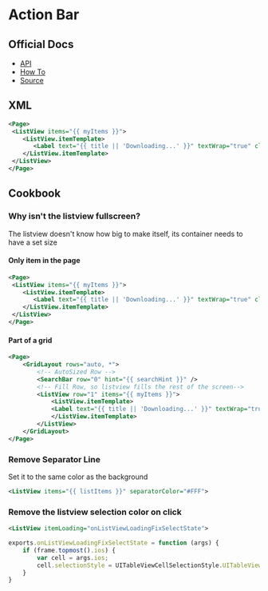 # Action Bar

## Official Docs
- [API](https://docs.nativescript.org/ApiReference/ui/list-view/ListView)
- [How To](http://docs.nativescript.org/ApiReference/ui/list-view/HOW-TO)
- [Source](https://github.com/NativeScript/NativeScript/tree/master/ui/list-view)

## XML
```xml
<Page>
 <ListView items="{{ myItems }}">
    <ListView.itemTemplate>
       <Label text="{{ title || 'Downloading...' }}" textWrap="true" class="title" />
    </ListView.itemTemplate>
 </ListView>
</Page>
```

## Cookbook

### Why isn't the listview fullscreen?
The listview doesn't know how big to make itself, its container needs to have a set size
#### Only item in the page
``` xml
<Page>
 <ListView items="{{ myItems }}">
    <ListView.itemTemplate>
       <Label text="{{ title || 'Downloading...' }}" textWrap="true" class="title" />
    </ListView.itemTemplate>
 </ListView>
</Page>
```
#### Part of a grid
``` xml
<Page>
    <GridLayout rows="auto, *">
        <!-- AutoSized Row -->
        <SearchBar row="0" hint="{{ searchHint }}" /> 
        <!-- Fill Row, so listview fills the rest of the screen-->
        <ListView row="1" items="{{ myItems }}"> 
            <ListView.itemTemplate>
            <Label text="{{ title || 'Downloading...' }}" textWrap="true" class="title" />
            </ListView.itemTemplate>
        </ListView>
    </GridLayout>
</Page>
```

### Remove Separator Line ###
Set it to the same color as the background
``` xml
<ListView items="{{ listItems }}" separatorColor="#FFF">
```

### Remove the listview selection color on click ###
``` xml
<ListView itemLoading="onListViewLoadingFixSelectState">
```
``` js
exports.onListViewLoadingFixSelectState = function (args) {
    if (frame.topmost().ios) {
        var cell = args.ios;
        cell.selectionStyle = UITableViewCellSelectionStyle.UITableViewCellSelectionStyleNone;
    }
}
```